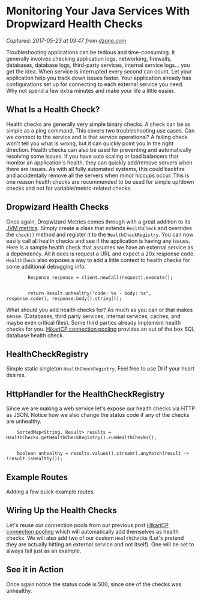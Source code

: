 # Monitoring Your Java Services With Dropwizard Health Checks

_Captured: 2017-05-23 at 03:47 from [dzone.com](https://dzone.com/articles/monitoring-your-java-services-with-dropwizard-health-checks?edition=299094&utm_source=Daily%20Digest&utm_medium=email&utm_campaign=dd%202017-05-22)_

Troubleshooting applications can be tedious and time-consuming. It generally involves checking application logs, networking, firewalls, databases, database logs, third-party services, internal service logs... you get the idea. When service is interrupted every second can count. Let your application help you track down issues faster. Your application already has configurations set up for connecting to each external service you need. Why not spend a few extra minutes and make your life a little easier.

## What Is a Health Check?

Health checks are generally very simple binary checks. A check can be as simple as a ping command. This covers two troubleshooting use cases. Can we connect to the service and is that service operational? A failing check won't tell you what is wrong, but it can quickly point you in the right direction. Health checks can also be used for preventing and automatically resolving some issues. If you have auto scaling or load balancers that monitor an application's health, they can quickly add/remove servers when there are issues. As with all fully automated systems, this could backfire and accidentally remove all the servers when minor hiccups occur. This is one reason health checks are recommended to be used for simple up/down checks and not for variable/metric-related checks.

## Dropwizard Health Checks

Once again, Dropwizard Metrics comes through with a great addition to its [JVM metrics](https://www.stubbornjava.com/posts/monitoring-your-jvm-with-dropwizard-metrics). Simply create a class that extends `HealthCheck` and overrides the `check()` method and register it to the `HealthCheckRegistry`. You can now easily call all health checks and see if the application is having any issues. Here is a sample health check that assumes we have an external service as a dependency. All it does is request a URL and expect a 20x response code. `HealthCheck` also exposes a way to add a little context to health checks for some additional debugging info.
    
    
            Response response = client.newCall(request).execute();
    
    
            return Result.unhealthy("code: %s - body: %s", response.code(), response.body().string());

What should you add health checks for? As much as you can or that makes sense. (Databases, third party services, internal services, caches, and maybe even critical files). Some third parties already implement health checks for you. [HikariCP connection pooling](https://dzone.com/articles/database-connection-pooling-in-java-with-hikaricp) provides an out of the box SQL database health check.

## HealthCheckRegistry

Simple static singleton `HealthCheckRegistry`. Feel free to use DI if your heart desires.

## HttpHandler for the HealthCheckRegistry

Since we are making a web service let's expose our health checks via HTTP as JSON. Notice how we also change the status code if any of the checks are unhealthy.
    
    
        SortedMap<String, Result> results = HealthChecks.getHealthCheckRegistry().runHealthChecks();
    
    
        boolean unhealthy = results.values().stream().anyMatch(result -> !result.isHealthy());

## Example Routes

Adding a few quick example routes.

## Wiring Up the Health Checks

Let's reuse our connection pools from our previous post [HikariCP connection pooling](https://www.stubbornjava.com/posts/database-connection-pooling-in-java-with-hikaricp) which will automatically add themselves as health checks. We will also add two of our custom `HealthCheck`s (Let's pretend they are actually hitting an external service and not itself). One will be set to always fail just as an example.

## See it in Action

Once again notice the status code is 500, since one of the checks was unhealthy.
